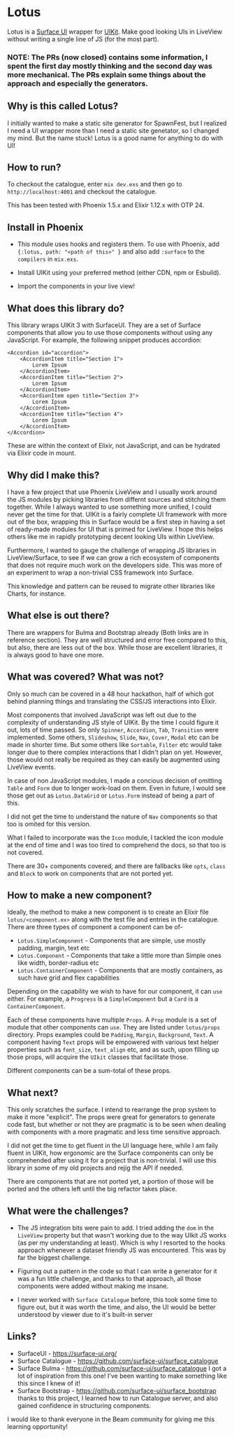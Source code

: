 # Lotus

Lotus is a [Surface UI](https://surface-ui.org/) wrapper for [UIKit](https://getuikit.com/). Make good looking UIs in LiveView without writing a single line of JS (for the most part).

### NOTE: The PRs (now closed) contains some information, I spent the first day mostly thinking and the second day was more mechanical. The PRs explain some things about the approach and especially the generators.

## Why is this called Lotus?

I initially wanted to make a static site generator for SpawnFest, but I realized I need a UI wrapper more than I need a static site genetator, so I changed my mind. But the name stuck! Lotus is a good name for anything to do with UI!

## How to run?

To checkout the catalogue, enter `mix dev.exs` and then go to `http://localhost:4001` and checkout the catalogue.

This has been tested with Phoenix 1.5.x and Elixir 1.12.x with OTP 24.

## Install in Phoenix

* This module uses hooks and registers them. To use with Phoenix, add `{:lotus, path: "<path of this>" }` and also add `:surface` to the `compilers` in `mix.exs`.

* Install UIKit using your preferred method (either CDN, npm or Esbuild). 

* Import the components in your live view!

## What does this library do?

This library wraps UIKit 3 with SurfaceUI. They are a set of Surface components that allow you to use those components without using any JavaScript. For example, the following snippet produces accordion:

```
<Accordion id="accordion">
    <AccordionItem title="Section 1">
        Lorem Ipsum
    </AccordionItem>
    <AccordionItem title="Section 2">
        Lorem Ipsum
    </AccordionItem>
    <AccordionItem open title="Section 3">
        Lorem Ipsum
    </AccordionItem>
    <AccordionItem title="Section 4">
        Lorem Ipsum
    </AccordionItem>
</Accordion>
```

These are within the context of Elixir, not JavaScript, and can be hydrated via Elixir code in mount.

## Why did I make this?

I have a few project that use Phoenix LiveView and I usually work around the JS modules by picking libraries from differnt sources and stitching them together. While I always wanted to use something more unified, I could never get the time for that. UIKit is a fairly complete UI framework with more out of the box, wrapping this in Surface would be a first step in having a set of ready-made modules for UI that is primed for LiveView. I hope this helps others like me in rapidly prototyping decent looking UIs within LiveView.

Furthermore, I wanted to gauge the challenge of wrapping JS libraries in LiveView/Surface, to see if we can grow a rich ecosystem of components that does not require much work on the developers side. This was more of an experiment to wrap a non-trivial CSS framework into Surface. 

This knowledge and pattern can be reused to migrate other libraries like Charts, for instance.

## What else is out there?

There are wrappers for Bulma and Bootstrap already (Both links are in reference section). They are well structured and error free compared to this, but also, there are less out of the box. While those are excellent libraries, it is always good to have one more.

## What was covered? What was not?

Only so much can be covered in a 48 hour hackathon, half of which got behind planning things and translating the CSS/JS interactions into Elixir.

Most components that involved JavaScript was left out due to the complexity of understanding JS style of UIKit. By the time I could figure it out, lots of time passed. So only `Spinner`, `Accordion`, `Tab`, `Transition` were implemented. Some others, `Slideshow`, `Slide`, `Nav`, `Cover`, `Modal` etc can be made in shorter time. But some others like `Sortable`, `Filter` etc would take longer due to there complex interactions that I didn't plan on yet. However, those would not really be required as they can easily be augmented using LiveView events.

In case of non JavaScript modules, I made a concious decision of omitting `Table` and `Form` due to longer work-load on them. Even in future, I would see those get out as `Lotus.DataGrid` or `Lotus.Form` instead of being a part of this.

I did not get the time to understand the nature of `Nav` components so that too is omited for this version.

What I failed to incorporate was the `Icon` module, I tackled the icon module at the end of time and I was too tired to comprehend the docs, so that too is not covered.

There are 30+ components covered, and there are fallbacks like `opts`, `class` and `Block` to work on components that are not ported yet.

## How to make a new component?

Ideally, the method to make a new component is to create an Elixir file `lotus/<component.ex>` along with the test file and entries in the catalogue. There are three types of component a component can be of-

* `Lotus.SimpleComponent` - Components that are simple, use mostly padding, margin, text etc
* `Lotus.Component` - Components that take a little more than Simple ones like width, border-radius etc
* `Lotus.ContainerComponent` - Components that are mostly containers, as such have grid and flex capabilities

Depending on the capability we wish to have for our component, it can `use` either. For example, a `Progress` is a `SimpleComponent` but a `Card` is a `ContainerComponent`.

Each of these components have multiple `Props`. A `Prop` module is a set of module that other components can `use`. They are listed under `lotus/props` directory. Props examples could be `Padding`, `Margin`, `Background`, `Text`. A component having `Text` props will be empowered with various text helper properties such as `font_size`, `text_align` etc, and as such, upon filling up those props, will acquire the `UIkit` classes that facilitate those.

Different components can be a sum-total of these props.

## What next?

This only scratches the surface. I intend to rearrange the prop system to make it more "explicit". The props were great for generators to generate code fast, but whether or not they are pragmatic is to be seen when dealing with components with a more pragmatic and less time sensitive approach.

I did not get the time to get fluent in the UI language here, while I am faily fluent in UIKit, how ergonomic are the Surface components can only be comprehended after using it for a project that is non-trivial. I will use this library in some of my old projects and rejig the API if needed.

There are components that are not ported yet, a portion of those will be ported and the others left until the big refactor takes place.

## What were the challenges?

* The JS integration bits were pain to add. I tried adding the `dom` in the `LiveView` property but that wasn't working due to the way UIkit JS works (as per my understanding at least). Which is why I resorted to the hooks approach whenever a dataset friendly JS was encountered. This was by far the biggest challenge.

* Figuring out a pattern in the code so that I can write a generator for it was a fun little challenge, and thanks to that approach, all those components were added without making me insane.

* I never worked with `Surface Catalogue` before, this took some time to figure out, but it was worth the time, and also, the UI would be better understood by viewer due to it's built-in server

## Links?

- SurfaceUI - https://surface-ui.org/
- Surface Catalogue - https://github.com/surface-ui/surface_catalogue
- Surface Bulma - https://github.com/surface-ui/surface_catalogue I got a lot of inspiration from this one! I've been wanting to make something like this since I knew of it!
- Surface Bootstrap - https://github.com/surface-ui/surface_bootstrap thanks to this project, I learned how to run Catalogue server, and also gained confidence in structuring components.

I would like to thank everyone in the Beam community for giving me this learning opportunity!

